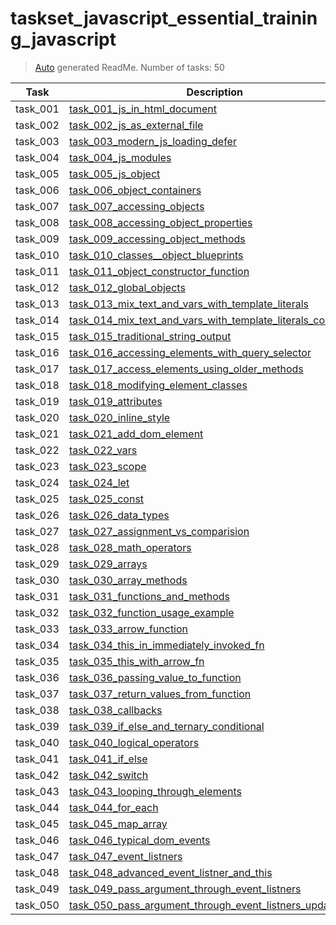 # taskset_javascript_essential_training_javascript

> [Auto](https://github.com/codeaprendiz/learn_fullstack/blob/main/home/php/intermediate/taskset_intermediate_php/task_004_createGlobalMarkdownTable/generate-readme.php) generated ReadMe. Number of tasks: 50

| Task     | Description                                                                                                                                                                 |
|----------|-----------------------------------------------------------------------------------------------------------------------------------------------------------------------------|
| task_001 | [task_001_js_in_html_document](taskset_javascript_essential_training_javascript/task_001_js_in_html_document)                                                               |
| task_002 | [task_002_js_as_external_file](taskset_javascript_essential_training_javascript/task_002_js_as_external_file)                                                               |
| task_003 | [task_003_modern_js_loading_defer](taskset_javascript_essential_training_javascript/task_003_modern_js_loading_defer)                                                       |
| task_004 | [task_004_js_modules](taskset_javascript_essential_training_javascript/task_004_js_modules)                                                                                 |
| task_005 | [task_005_js_object](taskset_javascript_essential_training_javascript/task_005_js_object)                                                                                   |
| task_006 | [task_006_object_containers](taskset_javascript_essential_training_javascript/task_006_object_containers)                                                                   |
| task_007 | [task_007_accessing_objects](taskset_javascript_essential_training_javascript/task_007_accessing_objects)                                                                   |
| task_008 | [task_008_accessing_object_properties](taskset_javascript_essential_training_javascript/task_008_accessing_object_properties)                                               |
| task_009 | [task_009_accessing_object_methods](taskset_javascript_essential_training_javascript/task_009_accessing_object_methods)                                                     |
| task_010 | [task_010_classes__object_blueprints](taskset_javascript_essential_training_javascript/task_010_classes__object_blueprints)                                                 |
| task_011 | [task_011_object_constructor_function](taskset_javascript_essential_training_javascript/task_011_object_constructor_function)                                               |
| task_012 | [task_012_global_objects](taskset_javascript_essential_training_javascript/task_012_global_objects)                                                                         |
| task_013 | [task_013_mix_text_and_vars_with_template_literals](taskset_javascript_essential_training_javascript/task_013_mix_text_and_vars_with_template_literals)                     |
| task_014 | [task_014_mix_text_and_vars_with_template_literals_continued](taskset_javascript_essential_training_javascript/task_014_mix_text_and_vars_with_template_literals_continued) |
| task_015 | [task_015_traditional_string_output](taskset_javascript_essential_training_javascript/task_015_traditional_string_output)                                                   |
| task_016 | [task_016_accessing_elements_with_query_selector](taskset_javascript_essential_training_javascript/task_016_accessing_elements_with_query_selector)                         |
| task_017 | [task_017_access_elements_using_older_methods](taskset_javascript_essential_training_javascript/task_017_access_elements_using_older_methods)                               |
| task_018 | [task_018_modifying_element_classes](taskset_javascript_essential_training_javascript/task_018_modifying_element_classes)                                                   |
| task_019 | [task_019_attributes](taskset_javascript_essential_training_javascript/task_019_attributes)                                                                                 |
| task_020 | [task_020_inline_style](taskset_javascript_essential_training_javascript/task_020_inline_style)                                                                             |
| task_021 | [task_021_add_dom_element](taskset_javascript_essential_training_javascript/task_021_add_dom_element)                                                                       |
| task_022 | [task_022_vars](taskset_javascript_essential_training_javascript/task_022_vars)                                                                                             |
| task_023 | [task_023_scope](taskset_javascript_essential_training_javascript/task_023_scope)                                                                                           |
| task_024 | [task_024_let](taskset_javascript_essential_training_javascript/task_024_let)                                                                                               |
| task_025 | [task_025_const](taskset_javascript_essential_training_javascript/task_025_const)                                                                                           |
| task_026 | [task_026_data_types](taskset_javascript_essential_training_javascript/task_026_data_types)                                                                                 |
| task_027 | [task_027_assignment_vs_comparision](taskset_javascript_essential_training_javascript/task_027_assignment_vs_comparision)                                                   |
| task_028 | [task_028_math_operators](taskset_javascript_essential_training_javascript/task_028_math_operators)                                                                         |
| task_029 | [task_029_arrays](taskset_javascript_essential_training_javascript/task_029_arrays)                                                                                         |
| task_030 | [task_030_array_methods](taskset_javascript_essential_training_javascript/task_030_array_methods)                                                                           |
| task_031 | [task_031_functions_and_methods](taskset_javascript_essential_training_javascript/task_031_functions_and_methods)                                                           |
| task_032 | [task_032_function_usage_example](taskset_javascript_essential_training_javascript/task_032_function_usage_example)                                                         |
| task_033 | [task_033_arrow_function](taskset_javascript_essential_training_javascript/task_033_arrow_function)                                                                         |
| task_034 | [task_034_this_in_immediately_invoked_fn](taskset_javascript_essential_training_javascript/task_034_this_in_immediately_invoked_fn)                                         |
| task_035 | [task_035_this_with_arrow_fn](taskset_javascript_essential_training_javascript/task_035_this_with_arrow_fn)                                                                 |
| task_036 | [task_036_passing_value_to_function](taskset_javascript_essential_training_javascript/task_036_passing_value_to_function)                                                   |
| task_037 | [task_037_return_values_from_function](taskset_javascript_essential_training_javascript/task_037_return_values_from_function)                                               |
| task_038 | [task_038_callbacks](taskset_javascript_essential_training_javascript/task_038_callbacks)                                                                                   |
| task_039 | [task_039_if_else_and_ternary_conditional](taskset_javascript_essential_training_javascript/task_039_if_else_and_ternary_conditional)                                       |
| task_040 | [task_040_logical_operators](taskset_javascript_essential_training_javascript/task_040_logical_operators)                                                                   |
| task_041 | [task_041_if_else](taskset_javascript_essential_training_javascript/task_041_if_else)                                                                                       |
| task_042 | [task_042_switch](taskset_javascript_essential_training_javascript/task_042_switch)                                                                                         |
| task_043 | [task_043_looping_through_elements](taskset_javascript_essential_training_javascript/task_043_looping_through_elements)                                                     |
| task_044 | [task_044_for_each](taskset_javascript_essential_training_javascript/task_044_for_each)                                                                                     |
| task_045 | [task_045_map_array](taskset_javascript_essential_training_javascript/task_045_map_array)                                                                                   |
| task_046 | [task_046_typical_dom_events](taskset_javascript_essential_training_javascript/task_046_typical_dom_events)                                                                 |
| task_047 | [task_047_event_listners](taskset_javascript_essential_training_javascript/task_047_event_listners)                                                                         |
| task_048 | [task_048_advanced_event_listner_and_this](taskset_javascript_essential_training_javascript/task_048_advanced_event_listner_and_this)                                       |
| task_049 | [task_049_pass_argument_through_event_listners](taskset_javascript_essential_training_javascript/task_049_pass_argument_through_event_listners)                             |
| task_050 | [task_050_pass_argument_through_event_listners_updated](taskset_javascript_essential_training_javascript/task_050_pass_argument_through_event_listners_updated)             |
